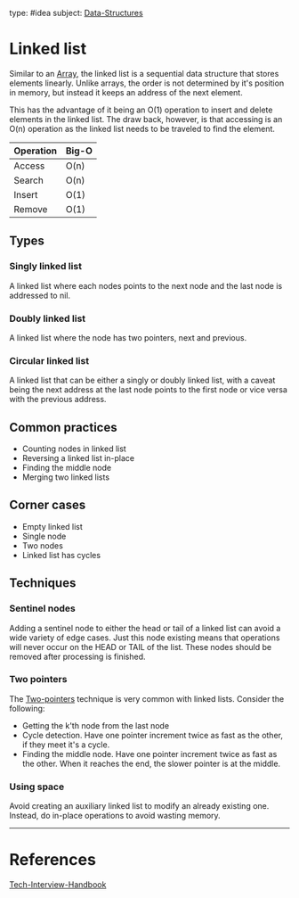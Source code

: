 type: #idea
subject: [Data-Structures](Data-Structures.md)
<!-- Subject should be a hub note -->
# Linked list

Similar to an [Array](Array.md), the linked list is a  sequential data structure that stores elements linearly. Unlike arrays, the order is not determined by it's position in memory, but instead it keeps an address of the next element.

This has the advantage of it being an O(1) operation to insert and delete elements in the linked list. The draw back, however, is that accessing is an O(n) operation as the linked list needs to be traveled to find the element.

| Operation | Big-O |
|-----------|-------|
| Access | O(n) |
| Search | O(n) |
| Insert | O(1) |
| Remove | O(1) |

## Types

### Singly linked list

A linked list where each nodes points to the next node and the last node is addressed to nil.

### Doubly linked list

A linked list where the node has two pointers, next and previous.

### Circular linked list

A linked list that can be either a singly or doubly linked list, with a caveat being the next address at the last node points to the first node or vice versa with the previous address.

## Common practices

- Counting nodes in linked list
- Reversing a linked list in-place
- Finding the middle node
- Merging two linked lists

## Corner cases

- Empty linked list
- Single node
- Two nodes
- Linked list has cycles

## Techniques

### Sentinel nodes

Adding a sentinel node to either the head or tail of a linked list can avoid a wide variety of edge cases. Just this node existing means that operations will never occur on the HEAD or TAIL of the list. These nodes should be removed after processing is finished.

### Two pointers

The [Two-pointers](Two-pointers.md) technique is very common with linked lists. Consider the following:

- Getting the k'th node from the last node
- Cycle detection. Have one pointer increment twice as fast as the other, if they meet it's a cycle.
- Finding the middle node. Have one pointer increment twice as fast as the other. When it reaches the end, the slower pointer is at the middle.

### Using space

Avoid creating an auxiliary linked list to modify an already existing one. Instead, do in-place operations to avoid wasting memory.

---
# References
[Tech-Interview-Handbook](Tech-Interview-Handbook.md)
<!-- What references back up this idea -->
